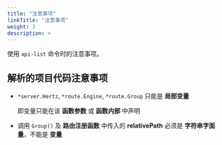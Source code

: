 ```yaml
---
title: "注意事项"
linkTitle: "注意事项"
weight: 3
description: >
---
```


使用 `api-list` 命令时的注意事项。

## 解析的项目代码注意事项

- `*server.Hertz`, `*route.Engine`, `*route.Group` 只能是 **局部变量**

  即变量只能在该 **函数参数** 或 **函数内部** 中声明

- 调用 `Group()` 及 **路由注册函数** 中传入的 **relativePath** 必须是 **字符串字面量**，不能是 **变量**
